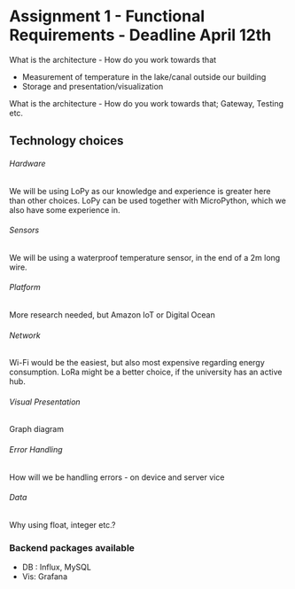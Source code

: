 # Assignment 1 - Functional Requirements - Deadline April 12th
What is the architecture - How do you work towards that

* Measurement of temperature in the lake/canal outside our building
* Storage and presentation/visualization

What is the architecture - How do you work towards that;
Gateway, Testing etc.

## Technology choices

###### Hardware
We will be using LoPy as our knowledge and experience is greater here than other choices. LoPy can be used together with MicroPython, which we also have some experience in.

###### Sensors
We will be using a waterproof temperature sensor, in the end of a 2m long wire.

###### Platform
More research needed, but Amazon IoT or Digital Ocean

###### Network
Wi-Fi would be the easiest, but also most expensive regarding energy consumption.
LoRa might be a better choice, if the university has an active hub.

###### Visual Presentation
Graph diagram

###### Error Handling
How will we be handling errors - on device and server vice

###### Data
Why using float, integer etc.?

### Backend packages available
* DB : Influx, MySQL
* Vis: Grafana
